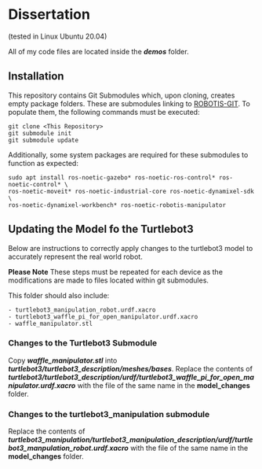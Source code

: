 # Dissertation
(tested in Linux Ubuntu 20.04) 

All of my code files are located inside the ***demos*** folder.
## Installation

This repository contains Git Submodules which, upon cloning, creates empty package folders. These are submodules linking to [ROBOTIS-GIT](https://github.com/ROBOTIS-GIT).
To populate them, the following commands must be executed:
```
git clone <This Repository>
git submodule init
git submodule update
```
Additionally, some system packages are required for these submodules to function as expected:
```
sudo apt install ros-noetic-gazebo* ros-noetic-ros-control* ros-noetic-control* \
ros-noetic-moveit* ros-noetic-industrial-core ros-noetic-dynamixel-sdk \
ros-noetic-dynamixel-workbench* ros-noetic-robotis-manipulator
```

## Updating the Model fo the Turtlebot3
Below are instructions to correctly apply changes to the turtlebot3 model to accurately represent the real world robot.

**Please Note** 
These steps must be repeated for each device as the modifications are made to files located within git 
submodules. 

This folder should also include:

    - turtlebot3_manipulation_robot.urdf.xacro
    - turtlebot3_waffle_pi_for_open_manipulator.urdf.xacro
    - waffle_manipulator.stl

### Changes to the Turtlebot3 Submodule
Copy ***waffle_manipulator.stl*** into ***turtlebot3/turtlebot3_description/meshes/bases***.
Replace the contents of ***turtlebot3/turtlebot3_description/urdf/turtlebot3_waffle_pi_for_open_manipulator.urdf.xacro*** 
with the file of the same name in the **model_changes** folder.


### Changes to the turtlebot3_manipulation submodule
Replace the contents of ***turtlebot3_manipulation/turtlebot3_manipulation_description/urdf/turtlebot3_manpulation_robot.urdf.xacro***
with the file of the same name in the **model_changes** folder.

